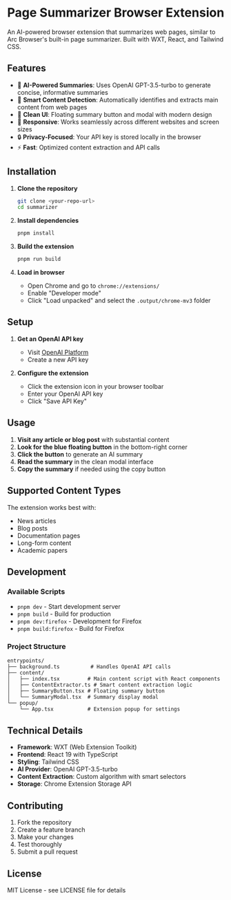 # Page Summarizer Browser Extension

An AI-powered browser extension that summarizes web pages, similar to Arc Browser's built-in page summarizer. Built with WXT, React, and Tailwind CSS.

## Features

- 🤖 **AI-Powered Summaries**: Uses OpenAI GPT-3.5-turbo to generate concise, informative summaries
- 🎯 **Smart Content Detection**: Automatically identifies and extracts main content from web pages
- 🎨 **Clean UI**: Floating summary button and modal with modern design
- 📱 **Responsive**: Works seamlessly across different websites and screen sizes
- 🔒 **Privacy-Focused**: Your API key is stored locally in the browser
- ⚡ **Fast**: Optimized content extraction and API calls

## Installation

1. **Clone the repository**
   ```bash
   git clone <your-repo-url>
   cd summarizer
   ```

2. **Install dependencies**
   ```bash
   pnpm install
   ```

3. **Build the extension**
   ```bash
   pnpm run build
   ```

4. **Load in browser**
   - Open Chrome and go to `chrome://extensions/`
   - Enable "Developer mode"
   - Click "Load unpacked" and select the `.output/chrome-mv3` folder

## Setup

1. **Get an OpenAI API key**
   - Visit [OpenAI Platform](https://platform.openai.com/api-keys)
   - Create a new API key

2. **Configure the extension**
   - Click the extension icon in your browser toolbar
   - Enter your OpenAI API key
   - Click "Save API Key"

## Usage

1. **Visit any article or blog post** with substantial content
2. **Look for the blue floating button** in the bottom-right corner
3. **Click the button** to generate an AI summary
4. **Read the summary** in the clean modal interface
5. **Copy the summary** if needed using the copy button

## Supported Content Types

The extension works best with:
- News articles
- Blog posts
- Documentation pages
- Long-form content
- Academic papers

## Development

### Available Scripts

- `pnpm dev` - Start development server
- `pnpm build` - Build for production
- `pnpm dev:firefox` - Development for Firefox
- `pnpm build:firefox` - Build for Firefox

### Project Structure

```
entrypoints/
├── background.ts          # Handles OpenAI API calls
├── content/
│   ├── index.tsx         # Main content script with React components
│   ├── ContentExtractor.ts # Smart content extraction logic
│   ├── SummaryButton.tsx # Floating summary button
│   └── SummaryModal.tsx  # Summary display modal
└── popup/
    └── App.tsx           # Extension popup for settings
```

## Technical Details

- **Framework**: WXT (Web Extension Toolkit)
- **Frontend**: React 19 with TypeScript
- **Styling**: Tailwind CSS
- **AI Provider**: OpenAI GPT-3.5-turbo
- **Content Extraction**: Custom algorithm with smart selectors
- **Storage**: Chrome Extension Storage API

## Contributing

1. Fork the repository
2. Create a feature branch
3. Make your changes
4. Test thoroughly
5. Submit a pull request

## License

MIT License - see LICENSE file for details
